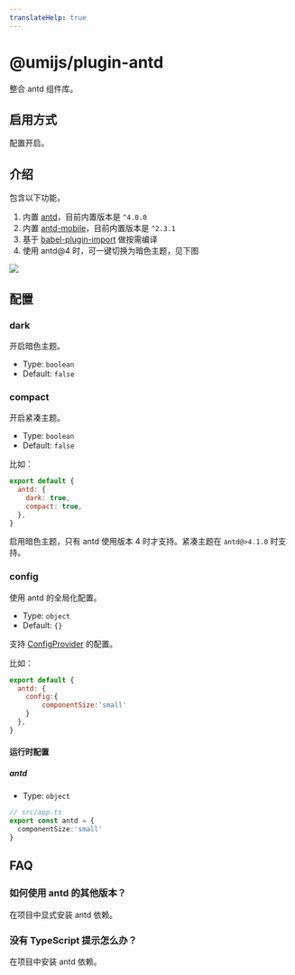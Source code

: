 ```yaml
---
translateHelp: true
---
```


# @umijs/plugin-antd


整合 antd 组件库。

## 启用方式

配置开启。

## 介绍

包含以下功能，

1. 内置 [antd](https://ant.design/)，目前内置版本是 `^4.0.0`
2. 内置 [antd-mobile](https://mobile.ant.design/)，目前内置版本是 `^2.3.1`
2. 基于 [babel-plugin-import](https://github.com/ant-design/babel-plugin-import) 做按需编译
3. 使用 antd@4 时，可一键切换为暗色主题，见下图

![](https://gw.alipayobjects.com/mdn/rms_08e378/afts/img/A*mYU9R4YFxscAAAAAAAAAAABkARQnAQ)

## 配置

### dark

开启暗色主题。

* Type: `boolean`
* Default: `false`

### compact

开启紧凑主题。

* Type: `boolean`
* Default: `false`

比如：

```js
export default {
  antd: {
    dark: true,
    compact: true,
  },
}
```

启用暗色主题，只有 antd 使用版本 4 时才支持。紧凑主题在 `antd@>4.1.0` 时支持。

### config

使用 antd 的全局化配置。

* Type: `object`
* Default: `{}`

支持 [ConfigProvider](https://ant.design/components/config-provider-cn/) 的配置。

比如：

```js
export default {
  antd: {
    config:{
        componentSize:'small'
    }
  },
}
```
#### 运行时配置

##### antd

* Type: `object`

```typescript
// src/app.ts
export const antd = {
  componentSize:'small'
}
```

## FAQ

### 如何使用 antd 的其他版本？

在项目中显式安装 antd 依赖。

### 没有 TypeScript 提示怎么办？

在项目中安装 antd 依赖。
